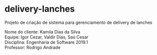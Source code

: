 # delivery-lanches
Projeto de criação de sistema para gerenciamento de delivery de lanches

Nome do cliente: Kamila Dias da Silva<br />
Equipe: Igor Cezar, Valdir Dias, Saú Cesar<br />
Disciplina: Engenharia de Software 2019.1<br />
Professor: Rodrigo Andrade<br />

